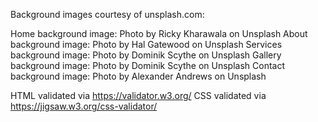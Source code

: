 




Background images courtesy of unsplash.com:

Home background image: Photo by Ricky Kharawala on Unsplash
About background image: Photo by Hal Gatewood on Unsplash
Services background image: Photo by Dominik Scythe on Unsplash
Gallery background image: Photo by Dominik Scythe on Unsplash
Contact background image: Photo by Alexander Andrews on Unsplash

HTML validated via https://validator.w3.org/
CSS validated via https://jigsaw.w3.org/css-validator/